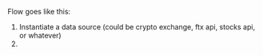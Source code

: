 Flow goes like this:

1. Instantiate a data source (could be crypto exchange, ftx api, stocks api, or whatever)
2.